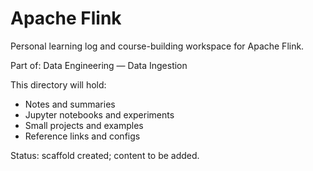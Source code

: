 # Apache Flink

Personal learning log and course-building workspace for Apache Flink.

Part of: Data Engineering — Data Ingestion

This directory will hold:
- Notes and summaries
- Jupyter notebooks and experiments
- Small projects and examples
- Reference links and configs

Status: scaffold created; content to be added.
